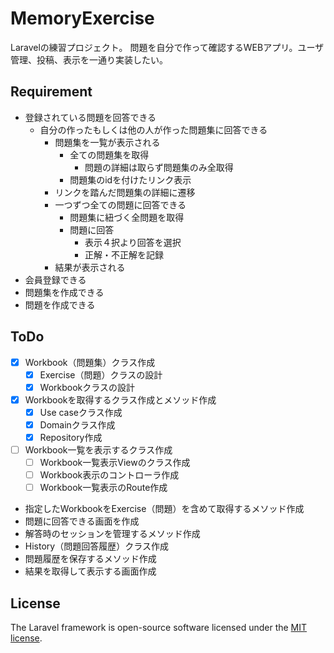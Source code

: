 # MemoryExercise
Laravelの練習プロジェクト。
問題を自分で作って確認するWEBアプリ。ユーザ管理、投稿、表示を一通り実装したい。

## Requirement
- 登録されている問題を回答できる
  - 自分の作ったもしくは他の人が作った問題集に回答できる
    - 問題集を一覧が表示される
      - 全ての問題集を取得
        - 問題の詳細は取らず問題集のみ全取得
      - 問題集のidを付けたリンク表示
    - リンクを踏んだ問題集の詳細に遷移
    - 一つずつ全ての問題に回答できる
      - 問題集に紐づく全問題を取得
      - 問題に回答
        - 表示４択より回答を選択
        - 正解・不正解を記録
    - 結果が表示される
- 会員登録できる
- 問題集を作成できる
- 問題を作成できる

## ToDo
- [x] Workbook（問題集）クラス作成
  - [x] Exercise（問題）クラスの設計
  - [x] Workbookクラスの設計
- [x] Workbookを取得するクラス作成とメソッド作成
  - [x] Use caseクラス作成
  - [x] Domainクラス作成
  - [x] Repository作成
- [ ] Workbook一覧を表示するクラス作成
  - [ ] Workbook一覧表示Viewのクラス作成
  - [ ] Workbook表示のコントローラ作成
  - [ ] Workbook一覧表示のRoute作成
- 指定したWorkbookをExercise（問題）を含めて取得するメソッド作成
- 問題に回答できる画面を作成
- 解答時のセッションを管理するメソッド作成
- History（問題回答履歴）クラス作成
- 問題履歴を保存するメソッド作成
- 結果を取得して表示する画面作成

## License
The Laravel framework is open-source software licensed under the [MIT license](https://opensource.org/licenses/MIT).
